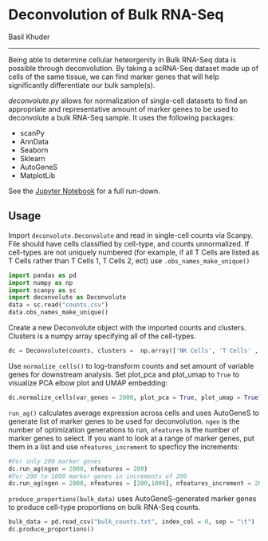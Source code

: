 # Deconvolution of Bulk RNA-Seq
Basil Khuder

-------
Being able to determine cellular heteorgenity in Bulk RNA-Seq data is possible through deconvolution. By taking a scRNA-Seq dataset made 
up of cells of the same tissue, we can find marker genes that will help significantly differentiate our bulk sample(s). 

*deconvolute.py* allows for normalization of single-cell datasets to find an appropriate and representative amount of  marker genes to be used to deconvolute a bulk RNA-Seq sample. It uses the following packages: 

- scanPy
- AnnData
- Seaborn
- Sklearn
- AutoGeneS
- MatplotLib

See the [Jupyter Notebook](https://github.com/basilkhuder/BulkDeconvolution/blob/master/deconvolute.ipynb) for a full run-down. 

## Usage

Import ```deconvolute.Deconvolute``` and read in single-cell counts via Scanpy. File should have cells classified by cell-type, and counts unnormalized. If cell-types are not uniquely numbered (for example, if all T Cells are listed as T Cells rather than T Cells 1, T Cells 2, ect) use ```.obs_names_make_unique()```

``` python
import pandas as pd
import numpy as np
import scanpy as sc
import deconvolute as Deconvolute
data = sc.read("counts.csv")
data.obs_names_make_unique()
```
Create a new Deconvolute object with the imported counts and clusters. Clusters is a numpy array specifying all of the cell-types.

``` python
dc = Deconvolute(counts, clusters =  np.array(['NK Cells', 'T Cells' ,'B Cells','DC Cells']))
```

Use ```normalize_cells()``` to log-transform counts and set amount of variable genes for downstream analysis. Set plot_pca and plot_umap to ```True``` to visualize PCA elbow plot and UMAP embedding:

``` python
dc.normalize_cells(var_genes = 2000, plot_pca = True, plot_umap = True)
```

```run_ag()``` calculates average expression across cells and uses AutoGeneS to generate list of marker genes to be used for deconvolution. ```ngen``` is the number of optimization generations to run, ```nfeatures``` is the number of marker genes to select. If you want to look at a range of marker genes, put them in a list and use ```nfeatures_increment``` to specficy the increments:

``` python
#For only 200 marker genes
dc.run_ag(ngen = 2000, nfeatures = 200)
#For 200 to 1000 marker genes in increments of 200
dc.run_ag(ngen = 2000, nfeatures = [200,1000], nfeatures_increment = 200)
```

```produce_proportions(bulk_data)``` uses AutoGeneS-generated marker genes to produce cell-type proportions on bulk RNA-Seq counts. 

``` python
bulk_data = pd.read_csv("bulk_counts.txt", index_col = 0, sep = "\t")
dc.produce_proportions()
```
